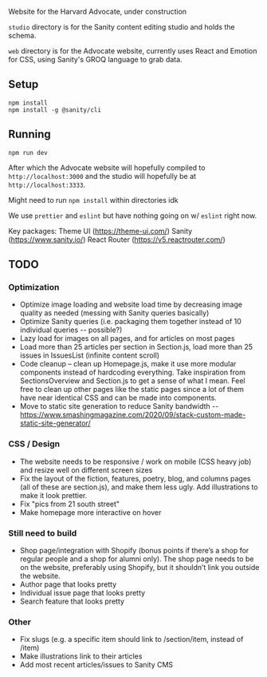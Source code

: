 
Website for the Harvard Advocate, under construction

`studio` directory is for the Sanity content editing studio and holds the schema.

`web` directory is for the Advocate website, currently uses React and Emotion for CSS, using Sanity's GROQ language to grab data.

## Setup

```
npm install
npm install -g @sanity/cli
```

## Running
```
npm run dev
```

After which the Advocate website will hopefully compiled to `http://localhost:3000` and the studio will hopefully be at `http://localhost:3333`.

Might need to run `npm install` within directories idk

We use `prettier` and `eslint` but have nothing going on w/ `eslint` right now.

Key packages:
Theme UI (https://theme-ui.com/)
Sanity (https://www.sanity.io/)
React Router (https://v5.reactrouter.com/)


## TODO

### Optimization
-   Optimize image loading and website load time by decreasing image quality as needed (messing with Sanity queries basically)
-   Optimize Sanity queries (i.e. packaging them together instead of 10 individual queries -- possible?)
-   Lazy load for images on all pages, and for articles on most pages
- Load more than 25 articles per section in Section.js, load more than 25 issues in IssuesList (infinite content scroll)
-   Code cleanup – clean up Homepage.js, make it use more modular components instead of hardcoding everything. Take inspiration from SectionsOverview and Section.js to get a sense of what I mean. Feel free to clean up other pages like the static pages since a lot of them have near identical CSS and can be made into components.
- Move to static site generation to reduce Sanity bandwidth -- https://www.smashingmagazine.com/2020/09/stack-custom-made-static-site-generator/


### CSS / Design
-   The website needs to be responsive / work on mobile (CSS heavy job) and resize well on different screen sizes
- Fix the layout of the fiction, features, poetry, blog, and columns pages (all of these are section.js), and make them less ugly. Add illustrations to make it look prettier.
- Fix "pics from 21 south street"
- Make homepage more interactive on hover

### Still need to build
- Shop page/integration with Shopify (bonus points if there’s a shop for regular people and a shop for alumni only). The shop page needs to be on the website, preferably using Shopify, but it shouldn’t link you outside the website.
-   Author page that looks pretty
-   Individual issue page that looks pretty
-   Search feature that looks pretty

### Other
- Fix slugs (e.g. a specific item should link to /section/item, instead of /item)
- Make illustrations link to their articles
- Add most recent articles/issues to Sanity CMS
